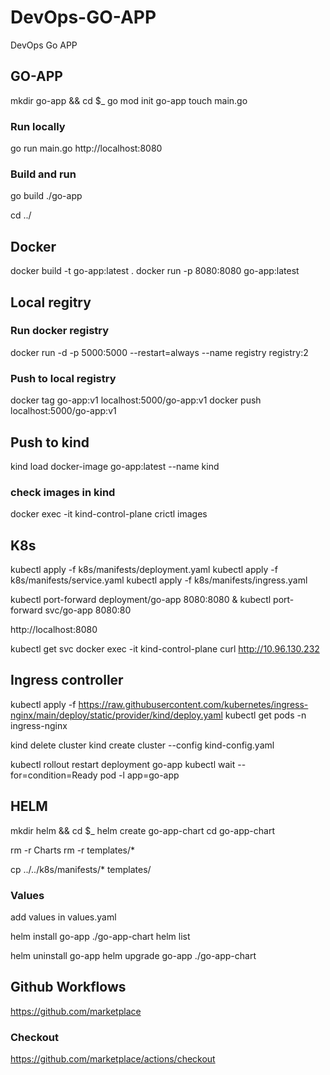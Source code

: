# DevOps-GO-APP
DevOps Go APP

## GO-APP
mkdir go-app && cd $_
go mod init go-app
touch main.go

### Run locally
go run main.go
http://localhost:8080

### Build and run
go build
 ./go-app 

cd ../

## Docker
docker build -t go-app:latest .
docker run -p 8080:8080 go-app:latest

## Local regitry
### Run docker registry
docker run -d -p 5000:5000 --restart=always --name registry registry:2

### Push to local registry
docker tag go-app:v1 localhost:5000/go-app:v1
docker push localhost:5000/go-app:v1

## Push to kind
kind load docker-image go-app:latest --name kind

### check images in kind
docker exec -it kind-control-plane crictl images

## K8s
kubectl apply -f k8s/manifests/deployment.yaml
kubectl apply -f k8s/manifests/service.yaml 
kubectl apply -f k8s/manifests/ingress.yaml 

kubectl port-forward deployment/go-app 8080:8080 &
kubectl port-forward svc/go-app 8080:80

http://localhost:8080

kubectl get svc
docker exec -it kind-control-plane curl http://10.96.130.232

## Ingress controller
kubectl apply -f https://raw.githubusercontent.com/kubernetes/ingress-nginx/main/deploy/static/provider/kind/deploy.yaml
kubectl get pods -n ingress-nginx

kind delete cluster
kind create cluster --config kind-config.yaml

kubectl rollout restart deployment go-app
kubectl wait --for=condition=Ready pod -l app=go-app


## HELM
mkdir helm && cd $_
helm create go-app-chart
cd go-app-chart

rm -r Charts
rm -r templates/*

cp ../../k8s/manifests/* templates/

### Values
add values in values.yaml

helm install go-app ./go-app-chart
helm list

helm uninstall go-app
helm upgrade go-app ./go-app-chart

## Github Workflows
https://github.com/marketplace

### Checkout
https://github.com/marketplace/actions/checkout

